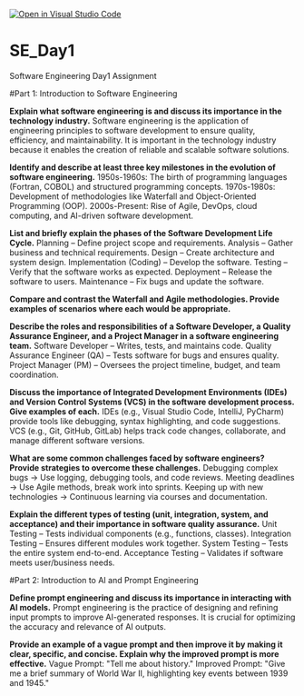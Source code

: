 [![Open in Visual Studio Code](https://classroom.github.com/assets/open-in-vscode-2e0aaae1b6195c2367325f4f02e2d04e9abb55f0b24a779b69b11b9e10269abc.svg)](https://classroom.github.com/online_ide?assignment_repo_id=18326788&assignment_repo_type=AssignmentRepo)
# SE_Day1
Software Engineering Day1 Assignment

#Part 1: Introduction to Software Engineering

**Explain what software engineering is and discuss its importance in the technology industry.**
Software engineering is the application of engineering principles to software development to ensure quality, efficiency, and maintainability. It is important in the technology industry because it enables the creation of reliable and scalable software solutions.  


**Identify and describe at least three key milestones in the evolution of software engineering.**
1950s-1960s: The birth of programming languages (Fortran, COBOL) and structured programming concepts.
1970s-1980s: Development of methodologies like Waterfall and Object-Oriented Programming (OOP).
2000s-Present: Rise of Agile, DevOps, cloud computing, and AI-driven software development.

**List and briefly explain the phases of the Software Development Life Cycle.**
Planning – Define project scope and requirements.
Analysis – Gather business and technical requirements.
Design – Create architecture and system design.
Implementation (Coding) – Develop the software.
Testing – Verify that the software works as expected.
Deployment – Release the software to users.
Maintenance – Fix bugs and update the software.

**Compare and contrast the Waterfall and Agile methodologies. Provide examples of scenarios where each would be appropriate.**


**Describe the roles and responsibilities of a Software Developer, a Quality Assurance Engineer, and a Project Manager in a software engineering team.**
Software Developer – Writes, tests, and maintains code.
Quality Assurance Engineer (QA) – Tests software for bugs and ensures quality.
Project Manager (PM) – Oversees the project timeline, budget, and team coordination.

**Discuss the importance of Integrated Development Environments (IDEs) and Version Control Systems (VCS) in the software development process. Give examples of each.**
IDEs (e.g., Visual Studio Code, IntelliJ, PyCharm) provide tools like debugging, syntax highlighting, and code suggestions.
VCS (e.g., Git, GitHub, GitLab) helps track code changes, collaborate, and manage different software versions.

**What are some common challenges faced by software engineers? Provide strategies to overcome these challenges.**
Debugging complex bugs → Use logging, debugging tools, and code reviews.
Meeting deadlines → Use Agile methods, break work into sprints.
Keeping up with new technologies → Continuous learning via courses and documentation.

**Explain the different types of testing (unit, integration, system, and acceptance) and their importance in software quality assurance.**
Unit Testing – Tests individual components (e.g., functions, classes).
Integration Testing – Ensures different modules work together.
System Testing – Tests the entire system end-to-end.
Acceptance Testing – Validates if software meets user/business needs.

#Part 2: Introduction to AI and Prompt Engineering


**Define prompt engineering and discuss its importance in interacting with AI models.**
Prompt engineering is the practice of designing and refining input prompts to improve AI-generated responses. It is crucial for optimizing the accuracy and relevance of AI outputs.

**Provide an example of a vague prompt and then improve it by making it clear, specific, and concise. Explain why the improved prompt is more effective.**
Vague Prompt: "Tell me about history."
Improved Prompt: "Give me a brief summary of World War II, highlighting key events between 1939 and 1945."
